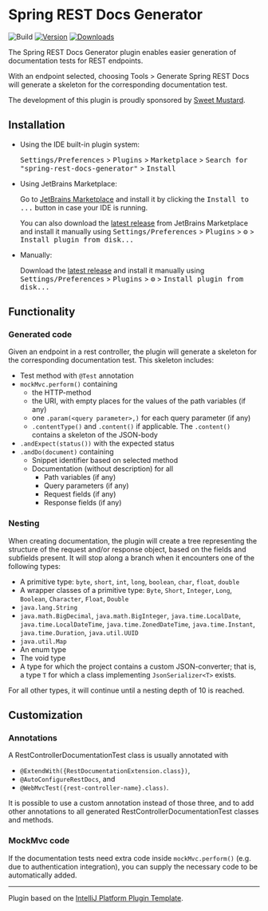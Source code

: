 # Spring REST Docs Generator

![Build](https://github.com/sweet-mustard/spring-rest-docs-generator/workflows/Build/badge.svg)
[![Version](https://img.shields.io/jetbrains/plugin/v/MARKETPLACE_ID.svg)](https://plugins.jetbrains.com/plugin/MARKETPLACE_ID)
[![Downloads](https://img.shields.io/jetbrains/plugin/d/MARKETPLACE_ID.svg)](https://plugins.jetbrains.com/plugin/MARKETPLACE_ID)

<!-- Plugin description -->
The Spring REST Docs Generator plugin enables easier generation of documentation tests for REST
endpoints.

With an endpoint selected, choosing Tools &gt; Generate Spring REST Docs will
generate a skeleton for the corresponding
documentation test.

The development of this plugin is proudly sponsored by [Sweet Mustard](https://www.sweetmustard.be/).
<!-- Plugin description end -->

## Installation

- Using the IDE built-in plugin system:
  
  <kbd>Settings/Preferences</kbd> > <kbd>Plugins</kbd> > <kbd>Marketplace</kbd> > <kbd>Search for "spring-rest-docs-generator"</kbd> >
  <kbd>Install</kbd>
  
- Using JetBrains Marketplace:

  Go to [JetBrains Marketplace](https://plugins.jetbrains.com/plugin/MARKETPLACE_ID) and install it by clicking the <kbd>Install to ...</kbd> button in case your IDE is running.

  You can also download the [latest release](https://plugins.jetbrains.com/plugin/MARKETPLACE_ID/versions) from JetBrains Marketplace and install it manually using
  <kbd>Settings/Preferences</kbd> > <kbd>Plugins</kbd> > <kbd>⚙️</kbd> > <kbd>Install plugin from disk...</kbd>

- Manually:

  Download the [latest release](https://github.com/sweet-mustard/spring-rest-docs-generator/releases/latest) and install it manually using
  <kbd>Settings/Preferences</kbd> > <kbd>Plugins</kbd> > <kbd>⚙️</kbd> > <kbd>Install plugin from disk...</kbd>

## Functionality

### Generated code

Given an endpoint in a rest controller, the plugin will generate a skeleton for the corresponding
documentation test. This skeleton includes:

- Test method with `@Test` annotation
- `mockMvc.perform()` containing
  - the HTTP-method
  - the URI, with empty places for the values of the path variables (if any)
  - one `.param(<query parameter>,)` for each query parameter (if any)
  - `.contentType()` and `.content()` if applicable. The `.content()` contains a skeleton of the
    JSON-body
- `.andExpect(status())` with the expected status
- `.andDo(document)` containing
  - Snippet identifier based on selected method
  - Documentation (without description) for all
    - Path variables (if any)
    - Query parameters (if any)
    - Request fields (if any)
    - Response fields (if any)

### Nesting

When creating documentation, the plugin will create a tree representing the structure of the request
and/or response object,
based on the fields and subfields present.
It will stop along a branch when it encounters one of the following types:

- A primitive type: `byte`, `short`, `int`, `long`, `boolean`, `char`, `float`, `double`
- A wrapper classes of a primitive type: `Byte`, `Short`, `Integer`, `Long`, `Boolean`, `Character`,
  `Float`, `Double`
- `java.lang.String`
- `java.math.BigDecimal`,
  `java.math.BigInteger`,
  `java.time.LocalDate`,
  `java.time.LocalDateTime`,
  `java.time.ZonedDateTime`,
  `java.time.Instant`,
  `java.time.Duration`,
  `java.util.UUID`
- `java.util.Map`
- An enum type
- The void type
- A type for which the project contains a custom JSON-converter;
  that is, a type `T` for which a class implementing `JsonSerializer<T>` exists.

For all other types, it will continue until a nesting depth of 10 is reached.

## Customization

### Annotations

A RestControllerDocumentationTest class is usually annotated with

- `@ExtendWith({RestDocumentationExtension.class})`,
- `@AutoConfigureRestDocs`, and
- `@WebMvcTest({rest-controller-name}.class)`.

It is possible to use a custom annotation instead of those three, and to add other annotations to
all generated RestControllerDocumentationTest classes and methods.

### MockMvc code

If the documentation tests need extra code inside `mockMvc.perform()` (e.g. due to authentication
integration), you can supply the necessary code to be automatically added.

---
Plugin based on the [IntelliJ Platform Plugin Template][template].

[template]: https://github.com/JetBrains/intellij-platform-plugin-template
[docs:plugin-description]: https://plugins.jetbrains.com/docs/intellij/plugin-user-experience.html#plugin-description-and-presentation
